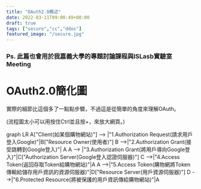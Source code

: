 ```yaml
---
title: "OAuth2.0概述"
date: 2022-03-11T09:00:49+08:00
draft: true
tags: ["secure","cc","ddos"]
featured_image: "/secure.jpg"
---
```


### Ps. 此篇也會用於我嘉義大學的專題討論課程與ISLasb實驗室Meeting

# OAuth2.0簡化圖

實際的細節比這個多了一點點步驟，不過這是從簡單的角度來理解OAuth。

(流程圖太小可以用按住Ctrl並且按+，來放大網頁。)

<div class="mermaid">
graph LR
    A["Client(如某個購物網站)"] --> |"1.Authorization Request(請求用戶登入Google)"|B["Resource Owner(使用者)"]
    B -->|"2.Authorization Grant(接受跳轉到Google登入)"| A
    A --> |"3.Authorization Grant(將用戶導向Google登入)"|C["Authorization Server(Google登入認證伺服器)"]
    C -->|"4.Access Token(返回存取Token給購物網站)"|A
    A -->|"5.Access Token(購物網將Token傳輸給儲存用戶資訊的資源伺服器)"|D["Resource Server(用戶資源伺服器)"]
    D -->|"6.Protected Resource(將被保護的用戶資訊傳給購物網站)"|A


</div>


<script src="https://cdn.jsdelivr.net/npm/mermaid/dist/mermaid.min.js"></script>